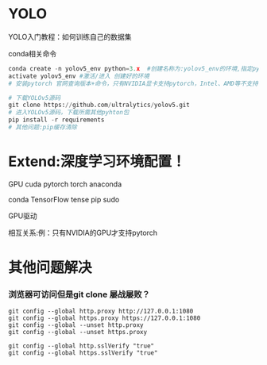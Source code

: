 # YOLO 
YOLO入门教程：如何训练自己的数据集

conda相关命令
```python
conda create -n yolov5_env python=3.x  #创建名称为:yolov5_env的环境,指定pyhton版本为3.x
activate yolov5_env #激活/进入 创建好的环境
# 安装pytorch 官网查询版本+命令，只有NVIDIA显卡支持pytorch，Intel、AMD等不支持，例如安装cuda12.4

# 下载YOLOv5源码
git clone https://github.com/ultralytics/yolov5.git
# 进入YOLOv5源码，下载所需其他pyhton包
pip install -r requirements
# 其他问题:pip缓存清除
```
# Extend:深度学习环境配置！
GPU cuda pytorch torch anaconda 

conda TensorFlow tense pip sudo 

GPU驱动 

相互关系:例：只有NVIDIA的GPU才支持pytorch

# 其他问题解决

### 浏览器可访问但是git clone 屡战屡败？

```
git config --global http.proxy http://127.0.0.1:1080
git config --global https.proxy https://127.0.0.1:1080
git config --global --unset http.proxy
git config --global --unset https.proxy
```
```
git config --global http.sslVerify "true"
git config --global https.sslVerify "true"

```
